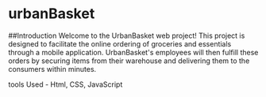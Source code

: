 # urbanBasket

##Introduction
Welcome to the UrbanBasket web project! This project is designed to facilitate the online ordering of groceries and essentials through a mobile application. UrbanBasket's employees will then fulfill these orders by securing items from their warehouse and delivering them to the consumers within minutes.

tools Used -   Html, CSS, JavaScript
